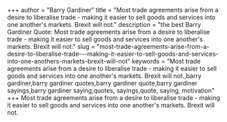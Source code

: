 +++
author = "Barry Gardiner"
title = "Most trade agreements arise from a desire to liberalise trade - making it easier to sell goods and services into one another's markets. Brexit will not."
description = "the best Barry Gardiner Quote: Most trade agreements arise from a desire to liberalise trade - making it easier to sell goods and services into one another's markets. Brexit will not."
slug = "most-trade-agreements-arise-from-a-desire-to-liberalise-trade---making-it-easier-to-sell-goods-and-services-into-one-anothers-markets-brexit-will-not"
keywords = "Most trade agreements arise from a desire to liberalise trade - making it easier to sell goods and services into one another's markets. Brexit will not.,barry gardiner,barry gardiner quotes,barry gardiner quote,barry gardiner sayings,barry gardiner saying,quotes, sayings,quote, saying, motivation"
+++
Most trade agreements arise from a desire to liberalise trade - making it easier to sell goods and services into one another's markets. Brexit will not.

